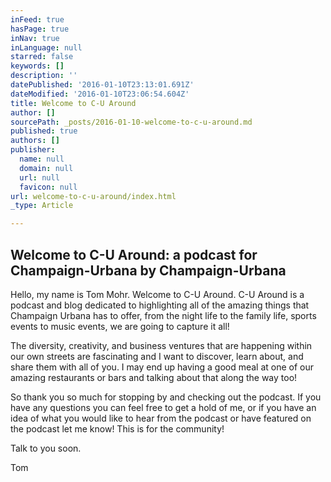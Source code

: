 ```yaml
---
inFeed: true
hasPage: true
inNav: true
inLanguage: null
starred: false
keywords: []
description: ''
datePublished: '2016-01-10T23:13:01.691Z'
dateModified: '2016-01-10T23:06:54.604Z'
title: Welcome to C-U Around
author: []
sourcePath: _posts/2016-01-10-welcome-to-c-u-around.md
published: true
authors: []
publisher:
  name: null
  domain: null
  url: null
  favicon: null
url: welcome-to-c-u-around/index.html
_type: Article

---
```

## Welcome to C-U Around: a podcast for Champaign-Urbana by Champaign-Urbana

Hello, my name is Tom Mohr. Welcome to C-U Around. C-U Around is a podcast and blog dedicated to highlighting all of the amazing things that Champaign Urbana has to offer, from the night life to the family life, sports events to music events, we are going to capture it all! 

The diversity, creativity, and business ventures that are happening within our own streets are fascinating and I want to discover, learn about, and share them with all of you. I may end up having a good meal at one of our amazing restaurants or bars and talking about that along the way too!

So thank you so much for stopping by and checking out the podcast. If you have any questions you can feel free to get a hold of me, or if you have an idea of what you would like to hear from the podcast or have featured on the podcast let me know! This is for the community!

Talk to you soon.

Tom